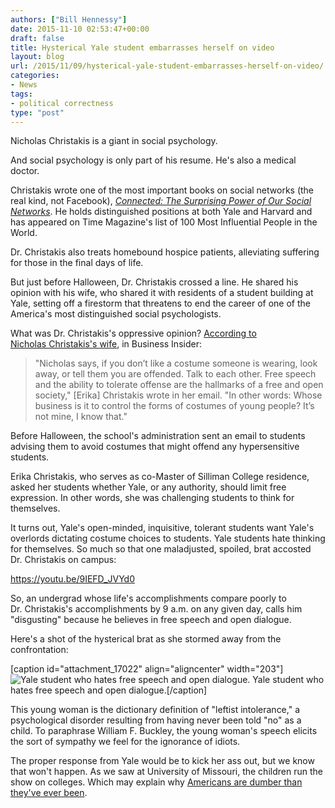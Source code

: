 ```yaml
---
authors: ["Bill Hennessy"]
date: 2015-11-10 02:53:47+00:00
draft: false
title: Hysterical Yale student embarrasses herself on video
layout: blog
url: /2015/11/09/hysterical-yale-student-embarrasses-herself-on-video/
categories:
- News
tags:
- political correctness
type: "post"
---
```


Nicholas Christakis is a giant in social psychology.

And social psychology is only part of his resume. He's also a medical doctor.

Christakis wrote one of the most important books on social networks (the real kind, not Facebook), _[Connected: The Surprising Power of Our Social Networks](https://www.connectedthebook.com)_. He holds distinguished positions at both Yale and Harvard and has appeared on Time Magazine's list of 100 Most Influential People in the World.

Dr. Christakis also treats homebound hospice patients, alleviating suffering for those in the final days of life.

But just before Halloween, Dr. Christakis crossed a line. He shared his opinion with his wife, who shared it with residents of a student building at Yale, setting off a firestorm that threatens to end the career of one of the America's most distinguished social psychologists.

What was Dr. Christakis's oppressive opinion? [According to Nicholas Christakis's wife](https://www.businessinsider.com/racial-tensions-boiling-over-at-yale-2015-11), in Business Insider:



> "Nicholas says, if you don’t like a costume someone is wearing, look away, or tell them you are offended. Talk to each other. Free speech and the ability to tolerate offense are the hallmarks of a free and open society," [Erika] Christakis wrote in her email. "In other words: Whose business is it to control the forms of costumes of young people? It’s not mine, I know that."



Before Halloween, the school's administration sent an email to students advising them to avoid costumes that might offend any hypersensitive students.

Erika Christakis, who serves as co-Master of Silliman College residence, asked her students whether Yale, or any authority, should limit free expression. In other words, she was challenging students to think for themselves.

It turns out, Yale's open-minded, inquisitive, tolerant students want Yale's overlords dictating costume choices to students. Yale students hate thinking for themselves. So much so that one maladjusted, spoiled, brat accosted Dr. Christakis on campus:

https://youtu.be/9IEFD_JVYd0

So, an undergrad whose life's accomplishments compare poorly to Dr. Christakis's accomplishments by 9 a.m. on any given day, calls him "disgusting" because he believes in free speech and open dialogue.

Here's a shot of the hysterical brat as she stormed away from the confrontation:

[caption id="attachment_17022" align="aligncenter" width="203"]![Yale student who hates free speech and open dialogue. ](https://hennessysview.com/wp-content/uploads/2015/11/Screenshot-2015-11-09-18.57.08.png)
Yale student who hates free speech and open dialogue.[/caption]

This young woman is the dictionary definition of "leftist intolerance," a psychological disorder resulting from having never been told "no" as a child. To paraphrase William F. Buckley, the young woman's speech elicits the sort of sympathy we feel for the ignorance of idiots.

The proper response from Yale would be to kick her ass out, but we know that won't happen. As we saw at University of Missouri, the children run the show on colleges. Which may explain why [Americans are dumber than they've ever been](https://www.zerohedge.com/news/2014-08-25/dumb-dumber-scientific-proof-people-are-getting-stupider).
